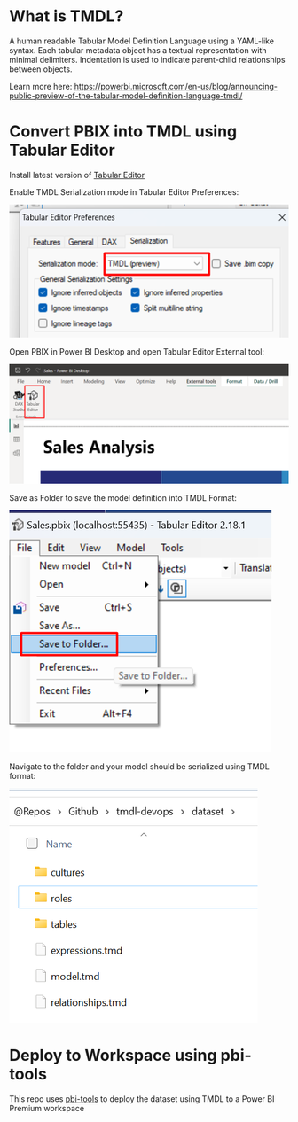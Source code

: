 # What is TMDL?

A human readable Tabular Model Definition Language using a YAML-like syntax. Each tabular metadata object has a textual representation with minimal delimiters. Indentation is used to indicate parent-child relationships between objects.

Learn more here:
https://powerbi.microsoft.com/en-us/blog/announcing-public-preview-of-the-tabular-model-definition-language-tmdl/

# Convert PBIX into TMDL using Tabular Editor

Install latest version of [Tabular Editor](https://github.com/TabularEditor/TabularEditor)

Enable TMDL Serialization mode in Tabular Editor Preferences:

![image](./.images/TabularEditorTMDL.png)

Open PBIX in Power BI Desktop and open Tabular Editor External tool:

![image](./.images/OpenTE.png)

Save as Folder to save the model definition into TMDL Format:

![image](./.images/SaveTMDL.png)

Navigate to the folder and your model should be serialized using TMDL format:

![image](./.images/TMDLFolder.png)

# Deploy to Workspace using pbi-tools

This repo uses [pbi-tools](https://pbi.tools/) to deploy the dataset using TMDL to a Power BI Premium workspace

